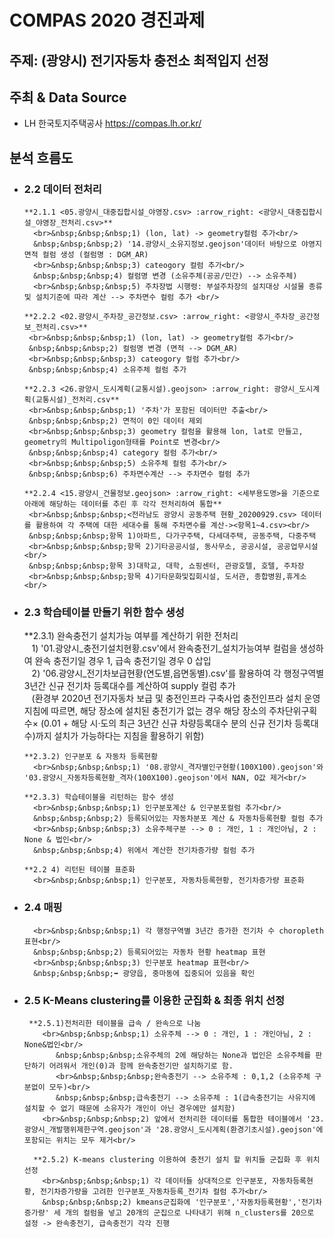 # COMPAS 2020 경진과제
## 주제: (광양시) 전기자동차 충전소 최적입지 선정
## 주최 & Data Source
* LH 한국토지주택공사 https://compas.lh.or.kr/

## 분석 흐름도 
- ### 2.2 데이터 전처리
      **2.1.1 <05.광양시_대중집합시설_야영장.csv> :arrow_right: <광양시_대중집합시설_야영장_전처리.csv>**
        <br>&nbsp;&nbsp;&nbsp;1) (lon, lat) -> geometry컬럼 추가<br/>
        &nbsp;&nbsp;&nbsp;2) '14.광양시_소유지정보.geojson'데이터 바탕으로 야영지 면적 컬럼 생성 (컬럼명 : DGM_AR)
        <br>&nbsp;&nbsp;&nbsp;3) cateogory 컬럼 추가<br/>
        &nbsp;&nbsp;&nbsp;4) 컬럼명 변경 (소유주체(공공/민간) --> 소유주체)
        <br>&nbsp;&nbsp;&nbsp;5) 주차장법 시행령: 부설주차장의 설치대상 시설물 종류 및 설치기준에 따라 계산 --> 주차면수 컬럼 추가 <br/>

      **2.2.2 <02.광양시_주차장_공간정보.csv> :arrow_right: <광양시_주차장_공간정보_전처리.csv>**
       <br>&nbsp;&nbsp;&nbsp;1) (lon, lat) -> geometry컬럼 추가<br/>
       &nbsp;&nbsp;&nbsp;2) 컬럼명 변경 (면적 --> DGM_AR)
       <br>&nbsp;&nbsp;&nbsp;3) cateogory 컬럼 추가<br/>
       &nbsp;&nbsp;&nbsp;4) 소유주체 컬럼 추가

      **2.2.3 <26.광양시_도시계획(교통시설).geojson> :arrow_right: 광양시_도시계획(교통시설)_전처리.csv**
       <br>&nbsp;&nbsp;&nbsp;1) '주차'가 포함된 데이터만 추출<br/>
       &nbsp;&nbsp;&nbsp;2) 면적이 0인 데이터 제외
       <br>&nbsp;&nbsp;&nbsp;3) geometry 컬럼을 활용해 lon, lat로 만들고, geometry의 Multipoligon형태를 Point로 변경<br/>
       &nbsp;&nbsp;&nbsp;4) category 컬럼 추가<br/>
       <br>&nbsp;&nbsp;&nbsp;5) 소유주체 컬럼 추가<br/>
       &nbsp;&nbsp;&nbsp;6) 주차면수계산 --> 주차면수 컬럼 추가

      **2.2.4 <15.광양시_건물정보.geojson> :arrow_right: <세부용도명>을 기준으로 아래에 해당하는 데이터를 추린 후 각각 전처리하여 통합**
       <br>&nbsp;&nbsp;&nbsp;<전라남도 광양시 공동주택 현황_20200929.csv> 데이터를 활용하여 각 주택에 대한 세대수를 통해 주차면수를 계산-><항목1~4.csv><br/>
       &nbsp;&nbsp;&nbsp;항목 1)아파트, 다가구주택, 다세대주택, 공동주택, 다중주택
       <br>&nbsp;&nbsp;&nbsp;항목 2)기타공공시설, 동사무소, 공공시설, 공공업무시설<br/>
       &nbsp;&nbsp;&nbsp;항목 3)대학교, 대학, 쇼핑센터, 관광호텔, 호텔, 주차장
       <br>&nbsp;&nbsp;&nbsp;항목 4)기타문화및집회시설, 도서관, 종합병원,휴게소<br/>

- ### 2.3 학습테이블 만들기 위한 함수 생성
     **2.3.1) 완속충전기 설치가능 여부를 계산하기 위한 전처리
       <br>&nbsp;&nbsp;&nbsp;1) '01.광양시_충전기설치현황.csv'에서 완속충전기_설치가능여부 컬럼을 생성하여 완속 충전기일 경우 1, 급속 충전기일 경우 0 삽입<br/>
       &nbsp;&nbsp;&nbsp;2) '06.광양시_전기차보급현황(연도별,읍면동별).csv'를 활용하여 각 행정구역별 3년간 신규 전기차 등록대수를 계산하여 supply 컬럼 추가
       <br>&nbsp;&nbsp;&nbsp;(환경부 2020년 전기자동차 보급 및 충전인프라 구축사업 충전인프라 설치 운영지침에 따르면, 해당 장소에 설치된 충전기가 없는 경우 해당 장소의 주차단위구획 수× (0.01 + 해당 시‧도의 최근 3년간 신규 차량등록대수 분의 신규 전기차 등록대수)까지 설치가 가능하다는 지침을 활용하기 위함)<br/>

      **2.3.2) 인구분포 & 자동차 등록현황
        <br>&nbsp;&nbsp;&nbsp;1) '08.광양시_격자별인구현황(100X100).geojson'와 '03.광양시_자동차등록현황_격자(100X100).geojson'에서 NAN, O값 제거<br/>

      **2.3.3) 학습테이블을 리턴하는 함수 생성
        <br>&nbsp;&nbsp;&nbsp;1) 인구분포계산 & 인구분포컬럼 추가<br/>
        &nbsp;&nbsp;&nbsp;2) 등록되어있는 자동차분포 계산 & 자동차등록현황 컬럼 추가
        <br>&nbsp;&nbsp;&nbsp;3) 소유주체구분 --> 0 : 개인, 1 : 개인아님, 2 : None & 법인<br/>
        &nbsp;&nbsp;&nbsp;4) 위에서 계산한 전기차증가량 컬럼 추가

      **2.2 4) 리턴된 테이블 표준화
        <br>&nbsp;&nbsp;&nbsp;1) 인구분포, 자동차등록현황, 전기차증가량 표준화

- ### 2.4 매핑
        <br>&nbsp;&nbsp;&nbsp;1) 각 행정구역별 3년간 증가한 전기차 수 choropleth 표현<br/>
        &nbsp;&nbsp;&nbsp;2) 등록되어있는 자동차 현황 heatmap 표현
        <br>&nbsp;&nbsp;&nbsp;3) 인구분포 heatmap 표현<br/>
        &nbsp;&nbsp;&nbsp;➡️ 광양읍, 중마동에 집중되어 있음을 확인
        
- ### 2.5 K-Means clustering를 이용한 군집화 & 최종 위치 선정
       **2.5.1)전처리한 테이블을 급속 / 완속으로 나눔
          <br>&nbsp;&nbsp;&nbsp;1) 소유주체 --> 0 : 개인, 1 : 개인아님, 2 : None&법인<br/>
             &nbsp;&nbsp;&nbsp;소유주체의 2에 해당하는 None과 법인은 소유주체를 판단하기 어려워서 개인(0)과 함께 완속충전기만 설치하기로 함.
             <br>&nbsp;&nbsp;&nbsp;완속충전기 --> 소유주체 : 0,1,2 (소유주체 구분없이 모두)<br/>
             &nbsp;&nbsp;&nbsp;급속충전기 --> 소유주체 : 1(급속충전기는 사유지에 설치할 수 없기 때문에 소유자가 개인이 아닌 경우에만 설치함)
          <br>&nbsp;&nbsp;&nbsp;2) 앞에서 전처리한 데이터를 통합한 테이블에서 '23.광양시_개발행위제한구역.geojson'과 '28.광양시_도시계획(환경기초시설).geojson'에 포함되는 위치는 모두 제거<br/>

        **2.5.2) K-means clustering 이용하여 충전기 설치 할 위치들 군집화 후 위치선정
          <br>&nbsp;&nbsp;&nbsp;1) 각 데이터들 상대적으로 인구분포, 자동차등록현황, 전기차증가량을 고려한 인구분포_자동차등록_전기차 컬럼 추가<br/>
          &nbsp;&nbsp;&nbsp;2) kmeans군집화에 '인구분포','자동차등록현황','전기차증가량' 세 개의 컬럼을 넣고 20개의 군집으로 나타내기 위해 n_clusters를 20으로 설정 -> 완속충전기, 급속충전기 각각 진행


